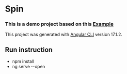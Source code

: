 # Spin

### This is a demo project based on this [Example](https://pixijs.com/examples/advanced/slots) 

This project was generated with [Angular CLI](https://github.com/angular/angular-cli) version 17.1.2.

## Run instruction

* npm install
* ng serve --open


